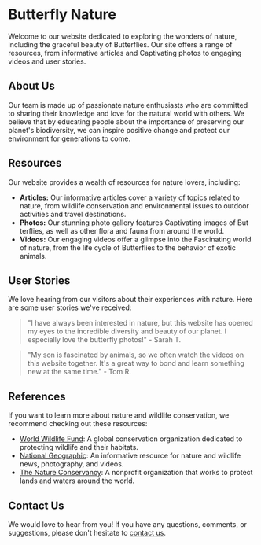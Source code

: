 <!--font:Cormorant Garamond-->

# Butterfly Nature

Welcome to our website dedicated to exploring the wonders of nature, including the graceful beauty of But<wbr>ter<wbr>flies. Our site offers a range of resources, from informative articles and Cap<wbr>ti<wbr>va<wbr>ting photos to engaging videos and user stories.

## About Us

Our team is made up of passionate nature enthusiasts who are committed to sharing their knowledge and love for the natural world with others. We believe that by educating people about the importance of preserving our planet's biodiversity, we can inspire positive change and protect our environment for generations to come.

## Resources

Our website provides a wealth of resources for nature lovers, including:

-   **Articles:** Our informative articles cover a variety of topics related to nature, from wildlife conservation and environmental issues to outdoor activities and travel destinations.
-   **Photos:** Our stunning photo gallery features Cap<wbr>ti<wbr>va<wbr>ting images of But<wbr>ter<wbr>flies, as well as other flora and fauna from around the world.
-   **Videos:** Our engaging videos offer a glimpse into the Fas<wbr>ci<wbr>na<wbr>ting world of nature, from the life cycle of But<wbr>ter<wbr>flies to the behavior of exotic animals.

## User Stories

We love hearing from our visitors about their experiences with nature. Here are some user stories we've received:

> "I have always been interested in nature, but this website has opened my eyes to the incredible diversity and beauty of our planet. I especially love the butterfly photos!" - Sarah T.

> "My son is fascinated by animals, so we often watch the videos on this website together. It's a great way to bond and learn something new at the same time." - Tom R.

## References

If you want to learn more about nature and wildlife conservation, we recommend checking out these resources:

-   [World Wildlife Fund](#): A global conservation organization dedicated to protecting wildlife and their habitats.
-   [National Geographic](#): An informative resource for nature and wildlife news, photography, and videos.
-   [The Nature Conservancy](#): A nonprofit organization that works to protect lands and waters around the world.

## Contact Us

We would love to hear from you! If you have any questions, comments, or suggestions, please don't hesitate to [contact us](#).

<!--

Write me content for website with wallpaper which alt text is:

"A close-up of a butterfly on a flower"

The name/title of the page should not be 1:1 copy of the alt text but rather a real content of the website which is using this wallpaper.

- Use markdown format
- Start with heading
- Heading should be short and concise
- The content should look like a real website
- The website should not be about the wallpaper, wallpaper is just a related background
- Heading should be contain work "wallpaper" or "background"
- Include real sections like references, contact, user stories, etc. use things relevant to the page purpose.
- Feel free to use structure like headings, bullets, numbering, blockquotes, paragraphs, horizontal lines, etc.
- You can use formatting like bold or _italic_
- You can include UTF-8 emojis
- Links should be only #hash anchors (and you can refer to the document itself)
- Do not include images


---


# Beautiful Butterfly Wallpaper for Nature Lovers

Welcome to our website dedicated to nature lovers who appreciate the beauty of But<wbr>ter<wbr>flies. Our website offers a wide range of resources, including articles, photos, and videos about these graceful creatures.

## About Us
Our team consists of passionate nature enthusiasts who aim to share their knowledge and love for But<wbr>ter<wbr>flies with others. We believe that by educating people about the importance of But<wbr>ter<wbr>flies in the ecosystem, we can help protect them and their habitats.

## Resources
Our website provides a variety of resources for butterfly enthusiasts, including:

- **Articles:** We publish articles on various topics related to But<wbr>ter<wbr>flies, such as their life cycle, behavior, and habitat.
- **Photos:** Our photo gallery features stunning images of But<wbr>ter<wbr>flies from around the world, including the close-up of a butterfly on a flower used as our wallpaper.
- **Videos:** We also offer educational videos about But<wbr>ter<wbr>flies, which are perfect for both children and adults.

## User Stories
We love hearing from our visitors about their experiences with But<wbr>ter<wbr>flies. Here are some user stories we've received:

> "I have always been fascinated by But<wbr>ter<wbr>flies, but I never knew much about them until I found this website. The articles and photos have helped me appreciate these beautiful creatures even more." - Jane D.

> "My daughter loves But<wbr>ter<wbr>flies, so we often watch the videos on this website together. It's a great way to spend quality time and learn something new at the same time." - Mark S.

## References
If you want to learn more about But<wbr>ter<wbr>flies, we recommend checking out these resources:

- [Butterfly Conservation](#): A UK-based charity dedicated to conserving But<wbr>ter<wbr>flies and moths.
- [The Butterfly Site](#): A Com<wbr>pre<wbr>hen<wbr>sive resource for butterfly information, including identification guides and photos.
- [National Geographic](#): An article about the importance of But<wbr>ter<wbr>flies in the ecosystem.

## Contact Us
We would love to hear from you! If you have any questions, comments, or suggestions, please don't hesitate to [contact us](#).


---


Heading should not include word "wallpaper". The website should not be about the wallpaper itself, wallpaper is just a related background, rewrite whole content.


---


# Discover the Beauty of But<wbr>ter<wbr>flies with Our Nature Website

Welcome to our website dedicated to exploring the wonders of nature, including the graceful beauty of But<wbr>ter<wbr>flies. Our site offers a range of resources, from informative articles and Cap<wbr>ti<wbr>va<wbr>ting photos to engaging videos and user stories.

## About Us
Our team is made up of passionate nature enthusiasts who are committed to sharing their knowledge and love for the natural world with others. We believe that by educating people about the importance of preserving our planet's biodiversity, we can inspire positive change and protect our environment for generations to come.

## Resources
Our website provides a wealth of resources for nature lovers, including:

- **Articles:** Our informative articles cover a variety of topics related to nature, from wildlife conservation and environmental issues to outdoor activities and travel destinations.
- **Photos:** Our stunning photo gallery features Cap<wbr>ti<wbr>va<wbr>ting images of But<wbr>ter<wbr>flies, as well as other flora and fauna from around the world.
- **Videos:** Our engaging videos offer a glimpse into the Fas<wbr>ci<wbr>na<wbr>ting world of nature, from the life cycle of But<wbr>ter<wbr>flies to the behavior of exotic animals.

## User Stories
We love hearing from our visitors about their experiences with nature. Here are some user stories we've received:

> "I have always been interested in nature, but this website has opened my eyes to the incredible diversity and beauty of our planet. I especially love the butterfly photos!" - Sarah T.

> "My son is fascinated by animals, so we often watch the videos on this website together. It's a great way to bond and learn something new at the same time." - Tom R.

## References
If you want to learn more about nature and wildlife conservation, we recommend checking out these resources:

- [World Wildlife Fund](#): A global conservation organization dedicated to protecting wildlife and their habitats.
- [National Geographic](#): An informative resource for nature and wildlife news, photography, and videos.
- [The Nature Conservancy](#): A nonprofit organization that works to protect lands and waters around the world.

## Contact Us
We would love to hear from you! If you have any questions, comments, or suggestions, please don't hesitate to [contact us](#).

-->

